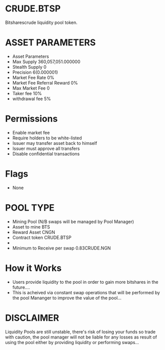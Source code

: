 # CRUDE.BTSP
Bitsharescrude liquidity pool token.

# ASSET PARAMETERS
- Asset Parameters
- Max Supply 360,057,051.000000
- Stealth Supply 0
- Precision 6(0.000001)
- Market Fee Rate 0%
- Market Fee Referral Reward 0%
- Max Market Fee 0
- Taker fee 10%
- withdrawal fee 5%

# Permissions
- Enable market fee
- Require holders to be white-listed
- Issuer may transfer asset back to himself
- Issuer must approve all transfers
- Disable confidential transactions
# Flags
- None
# POOL TYPE
- Mining Pool (N/B swaps will be managed by Pool Manager)
- Asset to mine BTS
- Reward Asset CNGN
- Contract token CRUDE.BTSP
- 
- Minimum to Receive per swap 0.83CRUDE.NGN
# How it Works
- Users provide liquidity to the pool in order to gain more bitshares in the future....
- This is acheived via constant swap operations that will be performed by the pool Mananger to improve the value of the pool...
# DISCLAIMER
Liquidity Pools are still unstable, there's risk of losing your funds so trade with caution, the pool manager will not be liable for any losses as result of using the pool either by providing liquidity or performing swaps... 

